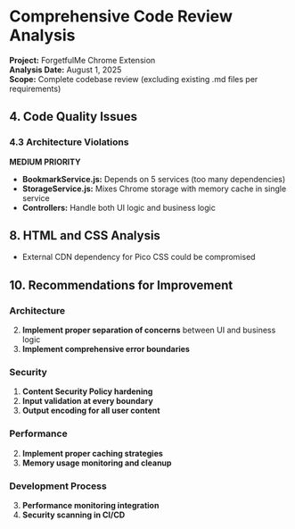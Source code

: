 # Comprehensive Code Review Analysis

**Project:** ForgetfulMe Chrome Extension  
**Analysis Date:** August 1, 2025  
**Scope:** Complete codebase review (excluding existing .md files per requirements)

## 4. Code Quality Issues

### 4.3 Architecture Violations
**MEDIUM PRIORITY**

- **BookmarkService.js:** Depends on 5 services (too many dependencies)
- **StorageService.js:** Mixes Chrome storage with memory cache in single service
- **Controllers:** Handle both UI logic and business logic

## 8. HTML and CSS Analysis

- External CDN dependency for Pico CSS could be compromised

## 10. Recommendations for Improvement

### Architecture
2. **Implement proper separation of concerns** between UI and business logic
4. **Implement comprehensive error boundaries**

### Security
1. **Content Security Policy hardening**
2. **Input validation at every boundary**
3. **Output encoding for all user content**

### Performance
2. **Implement proper caching strategies**
3. **Memory usage monitoring and cleanup**

### Development Process
3. **Performance monitoring integration**
4. **Security scanning in CI/CD**